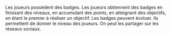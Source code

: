 Les joueurs possèdent des badges.
Les joueurs obtiennent des badges en finissant des niveaux, en accumulant des points, en atteignant des objectifs, en étant le premier à réaliser un objectif. 
Les badges peuvent évoluer.
Ils permettent de donner le niveau des joueurs.
On peut les partager sur les réseaux sociaux.